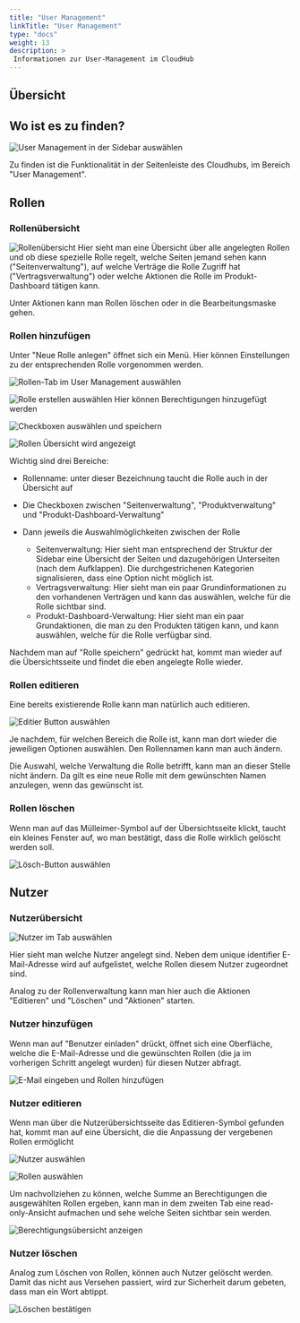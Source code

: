 ```yaml
---
title: "User Management"
linkTitle: "User Management"
type: "docs"
weight: 13
description: >
 Informationen zur User-Management im CloudHub
---
```


## Übersicht

## Wo ist es zu finden?

![User Management in der Sidebar auswählen](../img/user-management/u0.5.png)

Zu finden ist die Funktionalität in der Seitenleiste des Cloudhubs, im Bereich "User Management".

## Rollen

### Rollenübersicht

![Rollenübersicht](../img/user-management/u1.png)
Hier sieht man eine Übersicht über alle angelegten Rollen und ob diese spezielle Rolle regelt, welche Seiten jemand sehen kann ("Seitenverwaltung"), auf welche Verträge die Rolle Zugriff hat ("Vertragsverwaltung") oder welche Aktionen die Rolle im Produkt-Dashboard tätigen kann.

Unter Aktionen kann man Rollen löschen oder in die Bearbeitungsmaske gehen.

### Rollen hinzufügen

Unter "Neue Rolle anlegen" öffnet sich ein Menü. Hier können Einstellungen zu der entsprechenden Rolle vorgenommen werden.

![Rollen-Tab im User Management auswählen](../img/user-management/u5.png)

![Rolle erstellen auswählen](../img/user-management/u6.png)
Hier können Berechtigungen hinzugefügt werden

![Checkboxen auswählen und speichern](../img/user-management/u7.png)

![Rollen Übersicht wird angezeigt](../img/user-management/u8.png)

Wichtig sind drei Bereiche:

- Rollenname: unter dieser Bezeichnung taucht die Rolle auch in der Übersicht auf
- Die Checkboxen zwischen "Seitenverwaltung", "Produktverwaltung" und "Produkt-Dashboard-Verwaltung"

- Dann jeweils die Auswahlmöglichkeiten zwischen der Rolle
  - Seitenverwaltung: Hier sieht man entsprechend der Struktur der Sidebar eine Übersicht der Seiten und dazugehörigen Unterseiten (nach dem Aufklappen). Die durchgestrichenen Kategorien signalisieren, dass eine Option nicht möglich ist.
  - Vertragsverwaltung: Hier sieht man ein paar Grundinformationen zu den vorhandenen Verträgen und kann das auswählen, welche für die Rolle sichtbar sind.
  - Produkt-Dashboard-Verwaltung: Hier sieht man ein paar Grundaktionen, die man zu den Produkten tätigen kann, und kann auswählen, welche für die Rolle verfügbar sind.
  
Nachdem man auf "Rolle speichern" gedrückt hat, kommt man wieder auf die Übersichtsseite und findet die eben angelegte Rolle wieder.

### Rollen editieren

Eine bereits existierende Rolle kann man natürlich auch editieren.

![Editier Button auswählen](../img/user-management/u9.png)

Je nachdem, für welchen Bereich die Rolle ist, kann man dort wieder die jeweiligen Optionen auswählen. Den Rollennamen kann man auch ändern.

Die Auswahl, welche Verwaltung die Rolle betrifft, kann man an dieser Stelle nicht ändern. Da gilt es eine neue Rolle mit dem gewünschten Namen anzulegen, wenn das gewünscht ist.

### Rollen löschen

Wenn man auf das Mülleimer-Symbol auf der Übersichtsseite klickt, taucht ein kleines Fenster auf, wo man bestätigt, dass die Rolle wirklich gelöscht werden soll.

![Lösch-Button auswählen](../img/user-management/u10.png)


## Nutzer

### Nutzerübersicht

![Nutzer im Tab auswählen](../img/user-management/u11.png)

Hier sieht man welche Nutzer angelegt sind. Neben dem unique identifier E-Mail-Adresse wird auf aufgelistet, welche Rollen diesem Nutzer zugeordnet sind.

Analog zu der Rollenverwaltung kann man hier auch die Aktionen "Editieren" und "Löschen" und "Aktionen" starten.

### Nutzer hinzufügen

Wenn man auf "Benutzer einladen" drückt, öffnet sich eine Oberfläche, welche die E-Mail-Adresse und die gewünschten Rollen (die ja im vorherigen Schritt angelegt wurden) für diesen Nutzer abfragt.

![E-Mail eingeben und Rollen hinzufügen](../img/user-management/u12.png)

### Nutzer editieren

Wenn man über die Nutzerübersichtsseite das Editieren-Symbol gefunden hat, kommt man auf eine Übersicht, die die Anpassung der vergebenen Rollen ermöglicht

![Nutzer auswählen](../img/user-management/u14.png)

![Rollen auswählen](../img/user-management/u15.png)

Um nachvollziehen zu können, welche Summe an Berechtigungen die ausgewählten Rollen ergeben, kann man in dem zweiten Tab eine read-only-Ansicht aufmachen und sehe welche Seiten sichtbar sein werden.

![Berechtigungsübersicht anzeigen](../img/user-management/u16.png)

### Nutzer löschen

Analog zum Löschen von Rollen, können auch Nutzer gelöscht werden. Damit das nicht aus Versehen passiert, wird zur Sicherheit darum gebeten, dass man ein Wort abtippt.

![Löschen bestätigen](../img/user-management/u17.png)